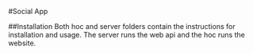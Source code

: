 #Social App 

##Installation
Both hoc and server folders contain the instructions for installation and usage. The server runs the web api and the hoc runs the website.

